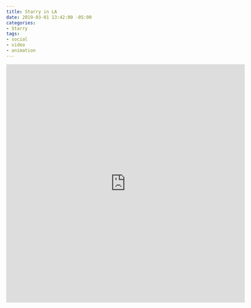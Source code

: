 ```yaml
---
title: Starry in LA
date: 2019-03-01 13:42:00 -05:00
categories:
- Starry
tags:
- social
- video
- animation
---
```


<div class="video-square">
	<iframe src="https://player.vimeo.com/video/429341977?&loop=1" width="640" height="640" frameborder="0" webkitallowfullscreen mozallowfullscreen allowfullscreen allow="autoplay" background="1"></iframe>
</div>
